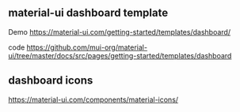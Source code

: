 

## material-ui dashboard template
Demo
https://material-ui.com/getting-started/templates/dashboard/

code
https://github.com/mui-org/material-ui/tree/master/docs/src/pages/getting-started/templates/dashboard

## dashboard icons
https://material-ui.com/components/material-icons/






